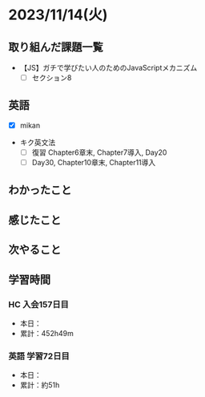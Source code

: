 # 2023/11/14(火)

## 取り組んだ課題一覧

- 【JS】ガチで学びたい人のためのJavaScriptメカニズム
  - [ ] セクション8

## 英語

- [x] mikan

- キク英文法
  - [ ] 復習 Chapter6章末, Chapter7導入, Day20
  - [ ] Day30, Chapter10章末, Chapter11導入

## わかったこと

## 感じたこと

## 次やること

## 学習時間

### HC 入会157日目

- 本日：
- 累計：452h49m

### 英語 学習72日目

- 本日：
- 累計：約51h
